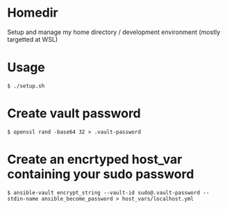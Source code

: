 # Homedir

Setup and manage my home directory / development environment (mostly targetted at WSL)

# Usage

```$ ./setup.sh```

# Create vault password

```$ openssl rand -base64 32 > .vault-password```

# Create an encrtyped host_var containing your sudo password

```$ ansible-vault encrypt_string --vault-id sudo@.vault-password --stdin-name ansible_become_password > host_vars/localhost.yml```
